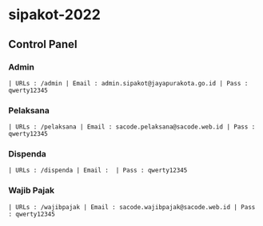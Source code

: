 # sipakot-2022

## Control Panel

### Admin
`| URLs : /admin
| Email : admin.sipakot@jayapurakota.go.id
| Pass : qwerty12345`

### Pelaksana
`| URLs : /pelaksana
| Email : sacode.pelaksana@sacode.web.id
| Pass : qwerty12345`

### Dispenda
`| URLs : /dispenda
| Email : 
| Pass : qwerty12345`

### Wajib Pajak
`| URLs : /wajibpajak
| Email : sacode.wajibpajak@sacode.web.id
| Pass : qwerty12345`